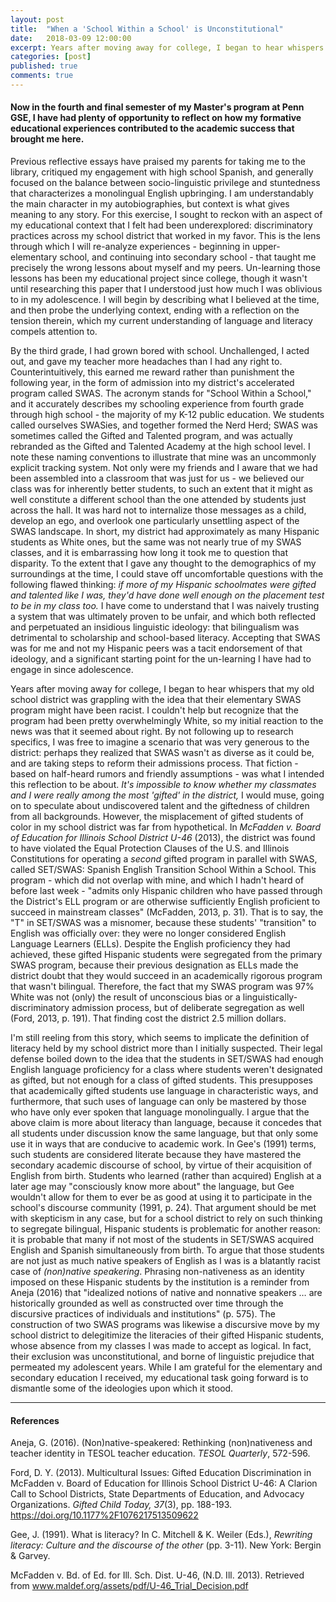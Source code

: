 ```yaml
---
layout: post
title:  "When a 'School Within a School' is Unconstitutional"
date:   2018-03-09 12:00:00
excerpt: Years after moving away for college, I began to hear whispers that my old school district was grappling with the idea that their elementary SWAS program might have been racist
categories: [post]
published: true
comments: true
---
```

#### Now in the fourth and final semester of my Master's program at Penn GSE, I have had plenty of opportunity to reflect on how my formative educational experiences contributed to the academic success that brought me here. 

Previous reflective essays have praised my parents for taking me to the library, critiqued my engagement with high school Spanish, and generally focused on the balance between socio-linguistic privilege and stuntedness that characterizes a monolingual English upbringing. I am understandably the main character in my autobiographies, but context is what gives meaning to any story. For this exercise, I sought to reckon with an aspect of my educational context that I felt had been underexplored: discriminatory practices across my school district that worked in my favor. This is the lens through which I will re-analyze experiences - beginning in upper-elementary school, and continuing into secondary school - that taught me precisely the wrong lessons about myself and my peers. Un-learning those lessons has been my educational project since college, though it wasn't until researching this paper that I understood just how much I was oblivious to in my adolescence. I will begin by describing what I believed at the time, and then probe the underlying context, ending with a reflection on the tension therein, which my current understanding of language and literacy compels attention to. 

By the third grade, I had grown bored with school. Unchallenged, I acted out, and gave my teacher more headaches than I had any right to. Counterintuitively, this earned me reward rather than punishment the following year, in the form of admission into my district's accelerated program called SWAS. The acronym stands for "School Within a School," and it accurately describes my schooling experience from fourth grade through high school - the majority of my K-12 public education. We students called ourselves SWASies, and together formed the Nerd Herd; SWAS was sometimes called the Gifted and Talented program, and was actually rebranded as the Gifted and Talented Academy at the high school level. I note these naming conventions to illustrate that mine was an uncommonly explicit tracking system. Not only were my friends and I aware that we had been assembled into a classroom that was just for us - we believed our class was for inherently better students, to such an extent that it might as well constitute a different school than the one attended by students just across the hall. It was hard not to internalize those messages as a child, develop an ego, and overlook one particularly unsettling aspect of the SWAS landscape. In short, my district had approximately as many Hispanic students as White ones, but the same was not nearly true of my SWAS classes, and it is embarrassing how long it took me to question that disparity. To the extent that I gave any thought to the demographics of my surroundings at the time, I could stave off uncomfortable questions with the following flawed thinking: _if more of my Hispanic schoolmates were gifted and talented like I was, they'd have done well enough on the placement test to be in my class too._ I have come to understand that I was naively trusting a system that was ultimately proven to be unfair, and which both reflected and perpetuated an insidious linguistic ideology: that bilingualism was detrimental to scholarship and school-based literacy. Accepting that SWAS was for me and not my Hispanic peers was a tacit endorsement of that ideology, and a significant starting point for the un-learning I have had to engage in since adolescence. 

Years after moving away for college, I began to hear whispers that my old school district was grappling with the idea that their elementary SWAS program might have been racist. I couldn't help but recognize that the program had been pretty overwhelmingly White, so my initial reaction to the news was that it seemed about right. By not following up to research specifics, I was free to imagine a scenario that was very generous to the district: perhaps they realized that SWAS wasn't as diverse as it could be, and are taking steps to reform their admissions process. That fiction - based on half-heard rumors and friendly assumptions - was what I intended this reflection to be about. _It's impossible to know whether my classmates and I were really among the most 'gifted' in the district,_ I would muse, going on to speculate about undiscovered talent and the giftedness of children from all backgrounds. However, the misplacement of gifted students of color in my school district was far from hypothetical. In _McFadden v. Board of Education for Illinois School District U-46_ (2013), the district was found to have violated the Equal Protection Clauses of the U.S. and Illinois Constitutions for operating a _second_ gifted program in parallel with SWAS, called SET/SWAS: Spanish English Transition School Within a School. This program - which did not overlap with mine, and which I hadn't heard of before last week - "admits only Hispanic children who have passed through the District's ELL program or are otherwise sufficiently English proficient to succeed in mainstream classes" (McFadden, 2013, p. 31). That is to say, the "T" in SET/SWAS was a misnomer, because these students' "transition" to English was officially over: they were no longer considered English Language Learners (ELLs). Despite the English proficiency they had achieved, these gifted Hispanic students were segregated from the primary SWAS program, because their previous designation as ELLs made the district doubt that they would succeed in an academically rigorous program that wasn't bilingual. Therefore, the fact that my SWAS program was 97% White was not (only) the result of unconscious bias or a linguistically-discriminatory admission process, but of deliberate segregation as well (Ford, 2013, p. 191). That finding cost the district 2.5 million dollars. 

I'm still reeling from this story, which seems to implicate the definition of literacy held by my school district more than I initially suspected. Their legal defense boiled down to the idea that the students in SET/SWAS had enough English language proficiency for a class where students weren't designated as gifted, but not enough for a class of gifted students. This presupposes that academically gifted students use language in characteristic ways, and furthermore, that such uses of language can only be mastered by those who have only ever spoken that language monolingually. I argue that the above claim is more about literacy than language, because it concedes that all students under discussion know the same language, but that only some use it in ways that are conducive to academic work. In Gee's (1991) terms, such students are considered literate because they have mastered the secondary academic discourse of school, by virtue of their acquisition of English from birth. Students who learned (rather than acquired) English at a later age may "consciously know more about" the language, but Gee wouldn't allow for them to ever be as good at using it to participate in the school's discourse community (1991, p. 24). That argument should be met with skepticism in any case, but for a school district to rely on such thinking to segregate bilingual, Hispanic students is problematic for another reason: it is probable that many if not most of the students in SET/SWAS acquired English and Spanish simultaneously from birth. To argue that those students are not just as much native speakers of English as I was is a blatantly racist case of _(non)native speakering_. Phrasing non-nativeness as an identity imposed on these Hispanic students by the institution is a reminder from Aneja (2016) that "idealized notions of native and nonnative speakers … are historically grounded as well as constructed over time through the discursive practices of individuals and institutions" (p. 575). The construction of two SWAS programs was likewise a discursive move by my school district to delegitimize the literacies of their gifted Hispanic students, whose absence from my classes I was made to accept as logical. In fact, their exclusion was unconstitutional, and borne of linguistic prejudice that permeated my adolescent years. While I am grateful for the elementary and secondary education I received, my educational task going forward is to dismantle some of the ideologies upon which it stood.

---

#### References

Aneja, G. (2016). (Non)native-speakered: Rethinking (non)nativeness and teacher identity in 	TESOL teacher education. _TESOL Quarterly_, 572-596.

Ford, D. Y. (2013). Multicultural Issues: Gifted Education Discrimination in McFadden v. Board 	of Education for Illinois School District U-46: A Clarion Call to School Districts, State 	Departments of Education, and Advocacy Organizations. _Gifted Child Today, 37_(3), pp. 	188-193. https://doi.org/10.1177%2F1076217513509622

Gee, J. (1991). What is literacy? In C. Mitchell & K. Weiler (Eds.), _Rewriting literacy: Culture 	and the discourse of the other_ (pp. 3-11). New York: Bergin & Garvey.

McFadden v. Bd. of Ed. for Ill. Sch. Dist. U-46, (N.D. Ill. 2013). Retrieved from 	www.maldef.org/assets/pdf/U-46_Trial_Decision.pdf
